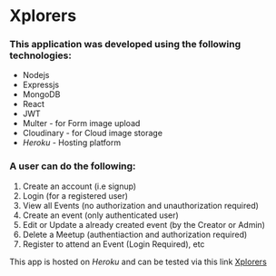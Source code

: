 # Xplorers

### This application was developed using the following technologies:

- Nodejs
- Expressjs
- MongoDB
- React
- JWT
- Multer - for Form image upload
- Cloudinary - for Cloud image storage
- _Heroku_ - Hosting platform

### A user can do the following:

1. Create an account (i.e signup)
2. Login (for a registered user)
3. View all Events (no authorization and unauthorization required)
4. Create an event (only authenticated user)
5. Edit or Update a already created event (by the Creator or Admin)
6. Delete a Meetup (authentiaction and authorization required)
7. Register to attend an Event (Login Required), etc

This app is hosted on _Heroku_ and can be tested via this link [Xplorers](https://explorers.herokuapp.com/)
